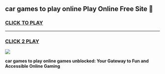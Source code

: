 
## car games to play online Play Online Free Site 👋
<h3>
<a href="https://download.freeplayer.one?title=car_games_to_play_online&ref=21F">CLICK TO PLAY</a></h3>
<hr>

<h3>
<a href="https://download.freeplayer.one?title=car_games_to_play_online&ref=21F">CLICK 2 PLAY</a>
  
</h3>

<a href="https://download.freeplayer.one?title=car_games_to_play_online&ref=21F"><img src="https://cdnb.artstation.com/p/assets/images/images/032/539/853/original/anto-thomas-button-gif.gif"></a>


**car games to play online games unblocked: Your Gateway to Fun and Accessible Online Gaming**
